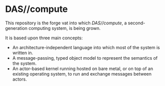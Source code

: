 # DAS//compute

This repository is the forge vat into which *DAS//compute*, a second-generation computing system, is being grown.

It is based upon three main concepts:
- An architecture-independent language into which most of the system is written in.
- A message-passing, typed object model to represent the semantics of the system.
- An actor-based kernel running hosted on bare metal, or on top of an existing operating system, to run and exchange messages between actors.
